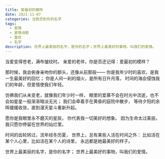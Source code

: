 ```yaml
---
title: 爱最初的模样
date: 2021-11-07
categories: 当我念到你的名字
tags:
  - 爱情
  - 爱情诗歌
  - 喜欢
  - 名字
description: 世界上最美丽的名字，是你的名字；世界上最美好的事物，叫我们的爱情。
---
```


当爱变得苍老，满布皱纹时。
亲爱的老伴，你是否还记得：爱最初的模样？

那时候，我会俯身亲吻你的额头，还像从前那般——
你是我年少时的喜欢，是我一生最美好的回忆；
你是人间一刹的烟火，是所有日升月落，
时间的海会侵蚀我们的年龄，但爱情使我们年轻。

仿佛我们从未变老，就像我们年少时一样，
眼里的爱慕不会在时光中流逝，也不会如星星一般渐渐暗淡无光；
我们会牵着手在黄昏的庭院中散步，
等待夕阳的余晖缓缓收敛，直到漫天星斗重新升起。

愿你是我眼里永不磨灭的星辰，
你代表我一切美好的想象。
因为生命太过美丽，
我只愿你停留在世界的灿烂里。

时间的齿轮转过，流年经冬历夏，
世界上，总有某些人活在时间之外：
比如活在某个人心里，比如活在某个人的诗里，
永远都是她最美好的样子。

世界上最美丽的名字，是你的名字；
世界上最美好的事物，叫我们的爱情。
